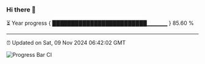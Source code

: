 ### Hi there 👋

⏳ Year progress { █████████████████████████▁▁▁▁▁ } 85.60 %

---

⏰ Updated on Sat, 09 Nov 2024 06:42:02 GMT

![Progress Bar CI](https://github.com/IshwaranRudhara/GIT-ACTION/workflows/Progress%20Bar%20CI/badge.svg)

